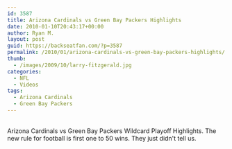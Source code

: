 ```yaml
---
id: 3587
title: Arizona Cardinals vs Green Bay Packers Highlights
date: 2010-01-10T20:43:17+00:00
author: Ryan M.
layout: post
guid: https://backseatfan.com/?p=3587
permalink: /2010/01/arizona-cardinals-vs-green-bay-packers-highlights/
thumb:
  - /images/2009/10/larry-fitzgerald.jpg
categories:
  - NFL
  - Videos
tags:
  - Arizona Cardinals
  - Green Bay Packers
---
```


<div class="entry">
  <p>
    <br /> Arizona Cardinals vs Green Bay Packers Wildcard Playoff Highlights. The new rule for football is first one to 50 wins. They just didn't tell us.
  </p>
</div>
